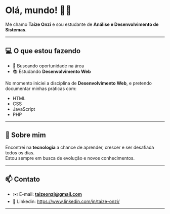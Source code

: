 # Olá, mundo! 👋✨

Me chamo **Taíze Onzi** e sou estudante de **Análise e Desenvolvimento de Sistemas**.  

---

## 💻 O que estou fazendo
- 🔎 Buscando oportunidade na área  
- 📚 Estudando **Desenvolvimento Web**

No momento iniciei a disciplina de **Desenvolvimento Web**, e pretendo documentar minhas práticas com:
- HTML  
- CSS  
- JavaScript  
- PHP  

---

## 🌱 Sobre mim
Encontrei na **tecnologia** a chance de aprender, crescer e ser desafiada todos os dias.  
Estou sempre em busca de evolução e novos conhecimentos.

---

## 📫 Contato
- ✉️ E-mail: **taizeonzi@gmail.com**  
- 🔗 Linkedin: https://www.linkedin.com/in/taize-onzi/
---
